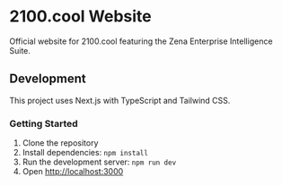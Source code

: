 # 2100.cool Website

Official website for 2100.cool featuring the Zena Enterprise Intelligence Suite.

## Development

This project uses Next.js with TypeScript and Tailwind CSS.

### Getting Started

1. Clone the repository
2. Install dependencies: `npm install`
3. Run the development server: `npm run dev`
4. Open [http://localhost:3000](http://localhost:3000)